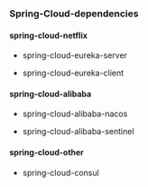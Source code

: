 ### Spring-Cloud-dependencies

#### spring-cloud-netflix

- spring-cloud-eureka-server

- spring-cloud-eureka-client

#### spring-cloud-alibaba

- spring-cloud-alibaba-nacos

- spring-cloud-alibaba-sentinel

#### spring-cloud-other

- spring-cloud-consul